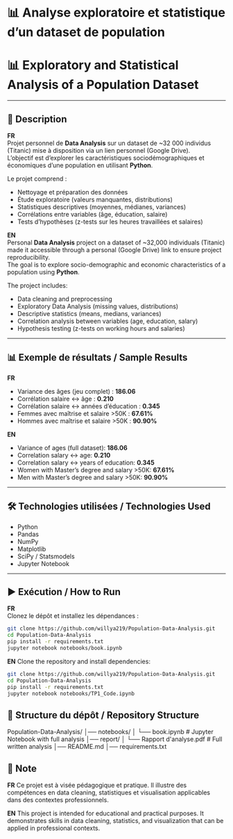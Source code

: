 # 📊 Analyse exploratoire et statistique d’un dataset de population

# 📊 Exploratory and Statistical Analysis of a Population Dataset

---

## 📌 Description

**FR**  
Projet personnel de **Data Analysis** sur un dataset de ~32 000 individus (Titanic) mise à disposition via un lien personnel (Google Drive).  
L’objectif est d’explorer les caractéristiques sociodémographiques et économiques d’une population en utilisant **Python**.

Le projet comprend :

- Nettoyage et préparation des données
- Étude exploratoire (valeurs manquantes, distributions)
- Statistiques descriptives (moyennes, médianes, variances)
- Corrélations entre variables (âge, éducation, salaire)
- Tests d’hypothèses (z-tests sur les heures travaillées et salaires)

**EN**  
Personal **Data Analysis** project on a dataset of ~32,000 individuals (Titanic) made it accessible through a personal (Google Drive) link to ensure project reproducibility.  
The goal is to explore socio-demographic and economic characteristics of a population using **Python**.

The project includes:

- Data cleaning and preprocessing
- Exploratory Data Analysis (missing values, distributions)
- Descriptive statistics (means, medians, variances)
- Correlation analysis between variables (age, education, salary)
- Hypothesis testing (z-tests on working hours and salaries)

---

## 📊 Exemple de résultats / Sample Results

**FR**

- Variance des âges (jeu complet) : **186.06**
- Corrélation salaire ↔ âge : **0.210**
- Corrélation salaire ↔ années d’éducation : **0.345**
- Femmes avec maîtrise et salaire >50K : **67.61%**
- Hommes avec maîtrise et salaire >50K : **90.90%**

**EN**

- Variance of ages (full dataset): **186.06**
- Correlation salary ↔ age: **0.210**
- Correlation salary ↔ years of education: **0.345**
- Women with Master’s degree and salary >50K: **67.61%**
- Men with Master’s degree and salary >50K: **90.90%**

---

## 🛠️ Technologies utilisées / Technologies Used

- Python
- Pandas
- NumPy
- Matplotlib
- SciPy / Statsmodels
- Jupyter Notebook

---

## ▶️ Exécution / How to Run

**FR**  
Clonez le dépôt et installez les dépendances :

```bash
git clone https://github.com/willya219/Population-Data-Analysis.git
cd Population-Data-Analysis
pip install -r requirements.txt
jupyter notebook notebooks/book.ipynb
```

**EN**
Clone the repository and install dependencies:

```bash
git clone https://github.com/willya219/Population-Data-Analysis.git
cd Population-Data-Analysis
pip install -r requirements.txt
jupyter notebook notebooks/TP1_Code.ipynb
```

## 📂 Structure du dépôt / Repository Structure

Population-Data-Analysis/
│── notebooks/
│ └── book.ipynb # Jupyter Notebook with full analysis
│── report/
│ └── Rapport d'analyse.pdf # Full written analysis
│── README.md
│── requirements.txt

## 📢 Note

**FR**
Ce projet est à visée pédagogique et pratique. Il illustre des compétences en data cleaning, statistiques et visualisation applicables dans des contextes professionnels.

**EN**
This project is intended for educational and practical purposes. It demonstrates skills in data cleaning, statistics, and visualization that can be applied in professional contexts.
